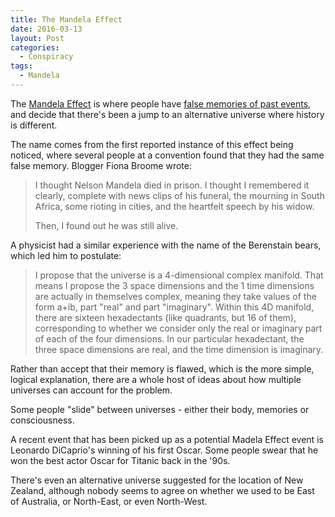 ```yaml
---
title: The Mandela Effect
date: 2016-03-13
layout: Post
categories:
  - Conspiracy
tags:
  - Mandela
---
```


The [Mandela Effect](http://mandelaeffect.com/) is where people have [false memories of past events](http://knowyourmeme.com/memes/the-mandela-effect), and decide that there's been a jump to an alternative universe where history is different.

<!-- more -->

The name comes from the first reported instance of this effect being noticed, where several people at a convention found that they had the same false memory. Blogger Fiona Broome wrote:

> I thought Nelson Mandela died in prison. I thought I remembered it clearly, complete with news clips of his funeral, the mourning in South Africa, some rioting in cities, and the heartfelt speech by his widow.
>
> Then, I found out he was still alive.

A physicist had a similar experience with the name of the Berenstain bears, which led him to postulate:

> I propose that the universe is a 4-dimensional complex manifold. That means I propose the 3 space dimensions and the 1 time dimensions are actually in themselves complex, meaning they take values of the form a+ib, part "real" and part "imaginary". Within this 4D manifold, there are sixteen hexadectants (like quadrants, but 16 of them), corresponding to whether we consider only the real or imaginary part of each of the four dimensions. In our particular hexadectant, the three space dimensions are real, and the time dimension is imaginary.

Rather than accept that their memory is flawed, which is the more simple, logical explanation, there are a whole host of ideas about how multiple universes can account for the problem.

Some people "slide" between universes - either their body, memories or consciousness.

A recent event that has been picked up as a potential Madela Effect event is Leonardo DiCaprio's winning of his first Oscar. Some people swear that he won the best actor Oscar for Titanic back in the '90s.

There's even an alternative universe suggested for the location of New Zealand, although nobody seems to agree on whether we used to be East of Australia, or North-East, or even North-West.

